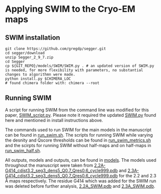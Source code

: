 # Applying SWIM to the Cryo-EM maps

## SWIM installation

```
git clone https://github.com/gregdp/segger.git
cd segger/download
unzip Segger_2_9_7.zip
cd Segger
cp ${GIT_REPO}/models/SWIM/SWIM.py . # an updated version of SWIM.py is needed, for more flexibility with parameters, no substantial changes to algorithmn were made.
python install.py $CHIMERA_LOC
# found chimera folder with: chimera --root
```
## Running SWIM

A script for running SWIM from the command line was modified for this paper, [SWIM_script.py](SWIM_script.py). Please note it required the updated [SWIM.py](SWIM.py) found here and mentioned in install instructions above.

The commands used to run SWIM for the main models in the manuscript can be found in [run_swim.sh](run_swim.sh). The scripts for running SWIM while varying the desnity and Qscore thresholds can be found in [run_swim_metrics.sh](run_swim_metrics.sh) and the scirpts for running SWIM without half-maps and on half-maps in [run_swim_half.sh](run_swim_half.sh).

All outputs, models and outputs, can be found in [models](models). The models used throughout the manuscript were taken from [2.2A-G414_cdist3.2_seg3_dens5_Q0.7_Qres0.6_cycle999.pdb](models/2.2A-G414_cdist3.2_seg3_dens5_Q0.7_Qres0.6_cycle999.pdb) and [2.3A-G414_cdist3.2_seg3_dens5_Q0.7_Qres0.6_cycle999.pdb](models/2.3A-G414_cdist3.2_seg3_dens5_Q0.7_Qres0.6_cycle999.pdb) for the 2.2 and 2.3 Å maps respectively. The residue G414 which was added for the SWIM run was deleted before further analysis, [2.2A_SWIM.pdb](../2.2A_SWIM.pdb) and [2.3A_SWIM.pdb](../2.3A_SWIM.pdb).

